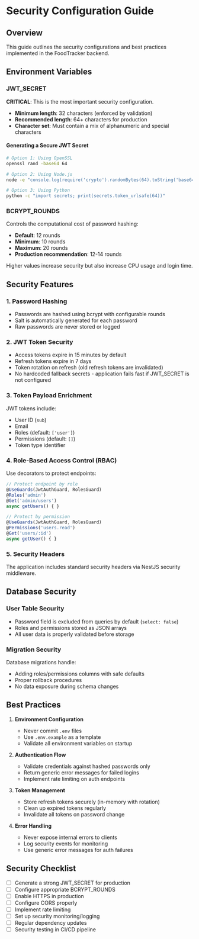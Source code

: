 # Security Configuration Guide

## Overview

This guide outlines the security configurations and best practices implemented in the FoodTracker backend.

## Environment Variables

### JWT_SECRET

**CRITICAL**: This is the most important security configuration. 

- **Minimum length**: 32 characters (enforced by validation)
- **Recommended length**: 64+ characters for production
- **Character set**: Must contain a mix of alphanumeric and special characters

#### Generating a Secure JWT Secret

```bash
# Option 1: Using OpenSSL
openssl rand -base64 64

# Option 2: Using Node.js
node -e "console.log(require('crypto').randomBytes(64).toString('base64'))"

# Option 3: Using Python
python -c "import secrets; print(secrets.token_urlsafe(64))"
```

### BCRYPT_ROUNDS

Controls the computational cost of password hashing:

- **Default**: 12 rounds
- **Minimum**: 10 rounds
- **Maximum**: 20 rounds
- **Production recommendation**: 12-14 rounds

Higher values increase security but also increase CPU usage and login time.

## Security Features

### 1. Password Hashing

- Passwords are hashed using bcrypt with configurable rounds
- Salt is automatically generated for each password
- Raw passwords are never stored or logged

### 2. JWT Token Security

- Access tokens expire in 15 minutes by default
- Refresh tokens expire in 7 days
- Token rotation on refresh (old refresh tokens are invalidated)
- No hardcoded fallback secrets - application fails fast if JWT_SECRET is not configured

### 3. Token Payload Enrichment

JWT tokens include:
- User ID (`sub`)
- Email
- Roles (default: `['user']`)
- Permissions (default: `[]`)
- Token type identifier

### 4. Role-Based Access Control (RBAC)

Use decorators to protect endpoints:

```typescript
// Protect endpoint by role
@UseGuards(JwtAuthGuard, RolesGuard)
@Roles('admin')
@Get('admin/users')
async getUsers() { }

// Protect by permission
@UseGuards(JwtAuthGuard, RolesGuard)
@Permissions('users.read')
@Get('users/:id')
async getUser() { }
```

### 5. Security Headers

The application includes standard security headers via NestJS security middleware.

## Database Security

### User Table Security

- Password field is excluded from queries by default (`select: false`)
- Roles and permissions stored as JSON arrays
- All user data is properly validated before storage

### Migration Security

Database migrations handle:
- Adding roles/permissions columns with safe defaults
- Proper rollback procedures
- No data exposure during schema changes

## Best Practices

1. **Environment Configuration**
   - Never commit `.env` files
   - Use `.env.example` as a template
   - Validate all environment variables on startup

2. **Authentication Flow**
   - Validate credentials against hashed passwords only
   - Return generic error messages for failed logins
   - Implement rate limiting on auth endpoints

3. **Token Management**
   - Store refresh tokens securely (in-memory with rotation)
   - Clean up expired tokens regularly
   - Invalidate all tokens on password change

4. **Error Handling**
   - Never expose internal errors to clients
   - Log security events for monitoring
   - Use generic error messages for auth failures

## Security Checklist

- [ ] Generate a strong JWT_SECRET for production
- [ ] Configure appropriate BCRYPT_ROUNDS
- [ ] Enable HTTPS in production
- [ ] Configure CORS properly
- [ ] Implement rate limiting
- [ ] Set up security monitoring/logging
- [ ] Regular dependency updates
- [ ] Security testing in CI/CD pipeline